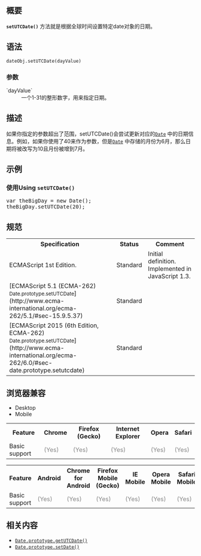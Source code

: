 ## 概要

**`setUTCDate()`** 方法就是根据全球时间设置特定date对象的日期。

## 语法

    dateObj.setUTCDate(dayValue)

### 参数

<dl>

<dt>`dayValue`</dt>

<dd>一个1-31的整形数字，用来指定日期。</dd>

</dl>

## 描述

如果你指定的参数超出了范围，setUTCDate()会尝试更新对应的[`Date`](/zh-CN/docs/Web/JavaScript/Reference/Global_Objects/Date "创建 Date 实例用来处理日期和时间。Date 对象基于1970年1月1日（世界标准时间）起的毫秒数。") 中的日期信息。例如，如果你使用了40来作为参数，但是[`Date`](/zh-CN/docs/Web/JavaScript/Reference/Global_Objects/Date "创建 Date 实例用来处理日期和时间。Date 对象基于1970年1月1日（世界标准时间）起的毫秒数。") 中存储的月份为6月，那么日期将被改写为10且月份被增到7月。

## 示例

### 使用Using `setUTCDate()`

<pre class="brush: js">var theBigDay = new Date();
theBigDay.setUTCDate(20);
</pre>

## 规范

<table class="standard-table">

<tbody>

<tr>

<th scope="col">Specification</th>

<th scope="col">Status</th>

<th scope="col">Comment</th>

</tr>

<tr>

<td>ECMAScript 1st Edition.</td>

<td>Standard</td>

<td>Initial definition. Implemented in JavaScript 1.3.</td>

</tr>

<tr>

<td>[ECMAScript 5.1 (ECMA-262)  
<small lang="zh-CN">Date.prototype.setUTCDate</small>](http://www.ecma-international.org/ecma-262/5.1/#sec-15.9.5.37)</td>

<td><span class="spec-Standard">Standard</span></td>

<td> </td>

</tr>

<tr>

<td>[ECMAScript 2015 (6th Edition, ECMA-262)  
<small lang="zh-CN">Date.prototype.setUTCDate</small>](http://www.ecma-international.org/ecma-262/6.0/#sec-date.prototype.setutcdate)</td>

<td><span class="spec-Standard">Standard</span></td>

<td> </td>

</tr>

</tbody>

</table>

## 浏览器兼容

<div>

<div class="htab"><a name="AutoCompatibilityTable" id="AutoCompatibilityTable"></a>

*   <a>Desktop</a>
*   <a>Mobile</a>

</div>

</div>

<div id="compat-desktop">

<table class="compat-table">

<tbody>

<tr>

<th>Feature</th>

<th>Chrome</th>

<th>Firefox (Gecko)</th>

<th>Internet Explorer</th>

<th>Opera</th>

<th>Safari</th>

</tr>

<tr>

<td>Basic support</td>

<td><span title="Please update this with the earliest version of support." style="color: #888;">(Yes)</span></td>

<td><span title="Please update this with the earliest version of support." style="color: #888;">(Yes)</span></td>

<td><span title="Please update this with the earliest version of support." style="color: #888;">(Yes)</span></td>

<td><span title="Please update this with the earliest version of support." style="color: #888;">(Yes)</span></td>

<td><span title="Please update this with the earliest version of support." style="color: #888;">(Yes)</span></td>

</tr>

</tbody>

</table>

</div>

<div id="compat-mobile">

<table class="compat-table">

<tbody>

<tr>

<th>Feature</th>

<th>Android</th>

<th>Chrome for Android</th>

<th>Firefox Mobile (Gecko)</th>

<th>IE Mobile</th>

<th>Opera Mobile</th>

<th>Safari Mobile</th>

</tr>

<tr>

<td>Basic support</td>

<td><span title="Please update this with the earliest version of support." style="color: #888;">(Yes)</span></td>

<td><span title="Please update this with the earliest version of support." style="color: #888;">(Yes)</span></td>

<td><span title="Please update this with the earliest version of support." style="color: #888;">(Yes)</span></td>

<td><span title="Please update this with the earliest version of support." style="color: #888;">(Yes)</span></td>

<td><span title="Please update this with the earliest version of support." style="color: #888;">(Yes)</span></td>

<td><span title="Please update this with the earliest version of support." style="color: #888;">(Yes)</span></td>

</tr>

</tbody>

</table>

</div>

## 相关内容

*   [`Date.prototype.getUTCDate()`](/zh-CN/docs/Web/JavaScript/Reference/Global_Objects/Date/getUTCDate "getUTCDate() 方法以世界时为标准，返回一个指定的日期对象为一个月中的第几天")
*   [`Date.prototype.setDate()`](/zh-CN/docs/Web/JavaScript/Reference/Global_Objects/Date/setDate "setDate() 方法根据本地时间来指定一个日期对象的天数。")